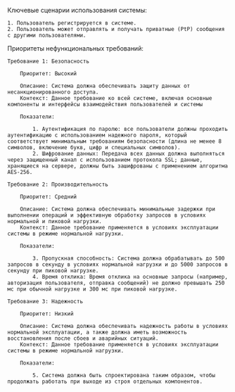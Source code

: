 Ключевые сценарии использования системы:

    1. Пользователь регистрируется в системе.
    2. Пользователь может отправлять и получать приватные (PtP) сообщения с другими пользователями.

Приоритеты нефункциональных требований:

    Требование 1: Безопасность

        Приоритет: Высокий

        Описание: Система должна обеспечивать защиту данных от несанкционированного доступа.
        Контекст: Данное требование ко всей системе, включая основные компоненты и интерфейсы взаимодействия пользователей и системы

        Показатели:

            1. Аутентификация по паролю: все пользователи должны проходить аутентификацию с использованием надежного пароля, который соответствует минимальным требованиям безопасности (длина не менее 8 символов, включение букв, цифр и специальных символов).
            2. Шифрование данных: Передача всех данных должна выполняться через защищенный канал с использованием протокола SSL; данные, хранящиеся на сервере, должны быть зашифрованы с применением алгоритма AES-256.

    Требование 2: Производительность

        Приоритет: Средний

        Описание: Система должна обеспечивать минимальные задержки при выполнении операций и эффективную обработку запросов в условиях нормальной и пиковой нагрузки.
        Контекст: Данное требование применяется в условиях эксплуатации системы в режиме нормальной нагрузки.

        Показатели:

            3. Пропускная способность: Система должна обрабатывать до 500 запросов в секунду в условиях нормальной нагрузки и до 5000 запросов в секунду при пиковой нагрузке.
            4. Время отклика: Время отклика на основные запросы (например, авторизация пользователя, отправка сообщений) не должно превышать 250 мс при обычной нагрузке и 300 мс при пиковой нагрузке.

    Требование 3: Надежность

        Приоритет: Низкий

        Описание: Система должна обеспечивать надежность работы в условиях нормальной эксплуатации, а также должна иметь возможность восстановления после сбоев и аварийных ситуаций.
        Контекст: Данное требование применяется в условиях эксплуатации системы в режиме нормальной нагрузки.

        Показатели:

            5. Система должна быть спроектирована таким образом, чтобы продолжать работать при выходе из строя отдельных компонентов.